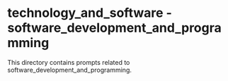 # technology_and_software - software_development_and_programming

This directory contains prompts related to software_development_and_programming.